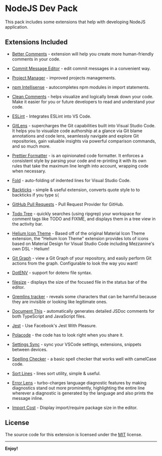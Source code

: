 # NodeJS Dev Pack

This pack includes some extensions that help with developing NodeJS application.

## Extensions Included

- [Better Comments](https://marketplace.visualstudio.com/items?itemName=aaron-bond.better-comments) - extension will help you create more human-friendly comments in your code.

- [Commit Message Editor](https://marketplace.visualstudio.com/items?itemName=adam-bender.commit-message-editor) - edit commit messages in a convenient way.

- [Project Manager](https://marketplace.visualstudio.com/items?itemName=alefragnani.project-manager) - improved projects managements.

- [npm Intellisense](https://marketplace.visualstudio.com/items?itemName=christian-kohler.npm-intellisense) - autocompletes npm modules in import statements.

- [Clean Comments](https://marketplace.visualstudio.com/items?itemName=codebytesfl.ccomment) - helps visualize and logically break down your code. Make it easier for you or future developers to read and understand your code.

- [ESLint](https://marketplace.visualstudio.com/items?itemName=dbaeumer.vscode-eslint) - Integrates ESLint into VS Code.

- [GitLens](https://marketplace.visualstudio.com/items?itemName=eamodio.gitlens) - supercharges the Git capabilities built into Visual Studio Code. It helps you to visualize code authorship at a glance via Git blame annotations and code lens, seamlessly navigate and explore Git repositories, gain valuable insights via powerful comparison commands, and so much more.

- [Prettier Formatter](https://marketplace.visualstudio.com/items?itemName=esbenp.prettier-vscode) - is an opinionated code formatter. It enforces a consistent style by parsing your code and re-printing it with its own rules that take the maximum line length into account, wrapping code when necessary.

- [Fold](https://marketplace.visualstudio.com/items?itemName=felicio.vscode-fold) - auto-folding of indented lines for Visual Studio Code.

- [Backticks](https://marketplace.visualstudio.com/items?itemName=fractalbrew.backticks) - simple & useful extension, converts quote style to to backticks if you type `${`

- [GitHub Pull Requests](https://marketplace.visualstudio.com/items?itemName=GitHub.vscode-pull-request-github) - Pull Request Provider for GitHub.

- [Todo Tree](https://marketplace.visualstudio.com/items?itemName=Gruntfuggly.todo-tree) - quickly searches (using ripgrep) your workspace for comment tags like TODO and FIXME, and displays them in a tree view in the activity bar.

- [Helium Icon Theme](https://marketplace.visualstudio.com/items?itemName=helgardrichard.helium-icon-theme) - Based off of the original Material Icon Theme extension, the "Helium Icon Theme" extension provides lots of icons based on Material Design for Visual Studio Code including Mezzanine's own DSL - Helium!

- [Git Graph](https://marketplace.visualstudio.com/items?itemName=mhutchie.git-graph) - view a Git Graph of your repository, and easily perform Git actions from the graph. Configurable to look the way you want!

- [DotENV](https://marketplace.visualstudio.com/items?itemName=mikestead.dotenv) - support for dotenv file syntax.

- [filesize](https://marketplace.visualstudio.com/items?itemName=mkxml.vscode-filesize) - displays the size of the focused file in the status bar of the editor.

- [Gremlins tracker](https://marketplace.visualstudio.com/items?itemName=nhoizey.gremlins) - reveals some characters that can be harmful because they are invisible or looking like legitimate ones.

- [Document This](https://marketplace.visualstudio.com/items?itemName=oouo-diogo-perdigao.docthis) - automatically generates detailed JSDoc comments for both TypeScript and JavaScript files.

- [Jest](https://marketplace.visualstudio.com/items?itemName=Orta.vscode-jest) - Use Facebook's Jest With Pleasure.

- [Polacode](https://marketplace.visualstudio.com/items?itemName=pnp.polacodet) - the code has to look right when you share it.

- [Settings Sync](https://marketplace.visualstudio.com/items?itemName=Shan.code-settings-sync) - sync your VSCode settings, extensions, snippets between devices.

- [Spelling Checker](https://marketplace.visualstudio.com/items?itemName=streetsidesoftware.code-spell-checker) - a basic spell checker that works well with camelCase code.

- [Sort Lines](https://marketplace.visualstudio.com/items?itemName=Tyriar.sort-lines) - lines sort utility, simple & useful.

- [Error Lens](https://marketplace.visualstudio.com/items?itemName=usernamehw.errorlens) - turbo-charges language diagnostic features by making diagnostics stand out more prominently, highlighting the entire line wherever a diagnostic is generated by the language and also prints the message inline.

- [Import Cost](https://marketplace.visualstudio.com/items?itemName=wix.vscode-import-cost) - Display import/require package size in the editor.

## License

The source code for this extension is licensed under the [MIT](./LICENSE.md) license.

---

**Enjoy!**
